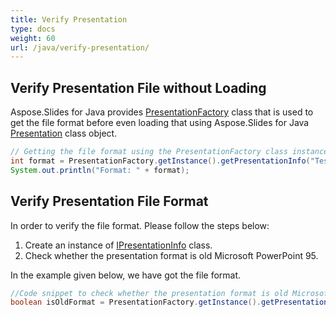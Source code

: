 ```yaml
---
title: Verify Presentation
type: docs
weight: 60
url: /java/verify-presentation/
---
```


## **Verify Presentation File without Loading**
Aspose.Slides for Java provides [PresentationFactory](https://apireference.aspose.com/slides/java/com.aspose.slides/PresentationFactory) class that is used to get the file format before even loading that using Aspose.Slides for Java [Presentation](https://apireference.aspose.com/slides/java/com.aspose.slides/Presentation) class object.

```java
// Getting the file format using the PresentationFactory class instance
int format = PresentationFactory.getInstance().getPresentationInfo("Test.pdf").getLoadFormat();
System.out.println("Format: " + format);
```

## **Verify Presentation File Format**
In order to verify the file format. Please follow the steps below:

1. Create an instance of [IPresentationInfo](https://apireference.aspose.com/slides/java/com.aspose.slides/IPresentationInfo) class.
1. Check whether the presentation format is old Microsoft PowerPoint 95.

In the example given below, we have got the file format.

```java
//Code snippet to check whether the presentation format is old Microsoft PowerPoint 95
boolean isOldFormat = PresentationFactory.getInstance().getPresentationInfo(pathToFile).getLoadFormat() == LoadFormat.Ppt95;
```
